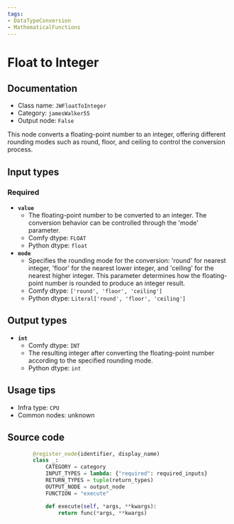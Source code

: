 ```yaml
---
tags:
- DataTypeConversion
- MathematicalFunctions
---
```


# Float to Integer
## Documentation
- Class name: `JWFloatToInteger`
- Category: `jamesWalker55`
- Output node: `False`

This node converts a floating-point number to an integer, offering different rounding modes such as round, floor, and ceiling to control the conversion process.
## Input types
### Required
- **`value`**
    - The floating-point number to be converted to an integer. The conversion behavior can be controlled through the 'mode' parameter.
    - Comfy dtype: `FLOAT`
    - Python dtype: `float`
- **`mode`**
    - Specifies the rounding mode for the conversion: 'round' for nearest integer, 'floor' for the nearest lower integer, and 'ceiling' for the nearest higher integer. This parameter determines how the floating-point number is rounded to produce an integer result.
    - Comfy dtype: `['round', 'floor', 'ceiling']`
    - Python dtype: `Literal['round', 'floor', 'ceiling']`
## Output types
- **`int`**
    - Comfy dtype: `INT`
    - The resulting integer after converting the floating-point number according to the specified rounding mode.
    - Python dtype: `int`
## Usage tips
- Infra type: `CPU`
- Common nodes: unknown


## Source code
```python
        @register_node(identifier, display_name)
        class _:
            CATEGORY = category
            INPUT_TYPES = lambda: {"required": required_inputs}
            RETURN_TYPES = tuple(return_types)
            OUTPUT_NODE = output_node
            FUNCTION = "execute"

            def execute(self, *args, **kwargs):
                return func(*args, **kwargs)

```
